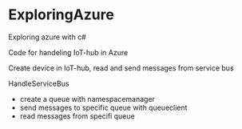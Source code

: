 # ExploringAzure
Exploring azure with c#

Code for handeling IoT-hub in Azure

Create device in IoT-hub, read and send messages from service bus

HandleServiceBus 
- create a queue with namespacemanager
- send messages to specific queue with queueclient
- read messages from specifi queue
